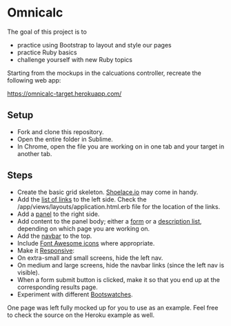 # Omnicalc

The goal of this project is to
- practice using Bootstrap to layout and style our pages
- practice Ruby basics
- challenge yourself with new Ruby topics

Starting from the mockups in the calcuations controller, recreate the following web app:

https://omnicalc-target.herokuapp.com/

## Setup

 - Fork and clone this repository.
 - Open the entire folder in Sublime.
 - In Chrome, open the file you are working on in one tab and your target in another tab.

## Steps

 - Create the basic grid skeleton. [Shoelace.io](http://shoelace.io/) may come in handy.
 - Add the [list of links](http://getbootstrap.com/components/#list-group) to the left side. Check the /app/views/layouts/application.html.erb file for the location of the links.
 - Add a [panel](http://getbootstrap.com/components/#panels-heading) to the right side.
 - Add content to the panel body; either a [form](http://getbootstrap.com/css/#forms-horizontal) or a [description list](http://getbootstrap.com/css/#horizontal-description), depending on which page you are working on.
 - Add the [navbar](http://getbootstrap.com/components/#navbar) to the top.
 - Include [Font Awesome icons](http://fortawesome.github.io/Font-Awesome/icons/) where appropriate.
 - Make it [Responsive](http://getbootstrap.com/css/#responsive-utilities):
  - On extra-small and small screens, hide the left nav.
  - On medium and large screens, hide the navbar links (since the left nav is visible).
 - When a form submit button is clicked, make it so that you end up at the corresponding results page.
 - Experiment with different [Bootswatches](https://bootswatch.com/).

 One page was left fully mocked up for you to use as an example. Feel free to check the source on the Heroku example as well.
